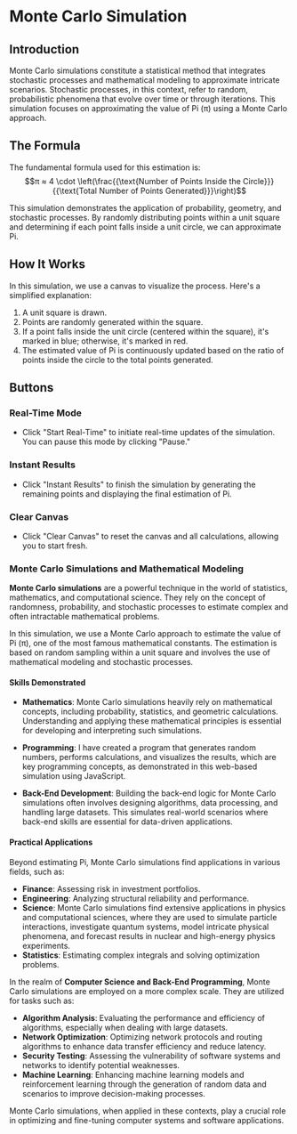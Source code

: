 # Monte Carlo Simulation

## Introduction

Monte Carlo simulations constitute a statistical method that integrates stochastic processes and mathematical modeling to approximate intricate scenarios. Stochastic processes, in this context, refer to random, probabilistic phenomena that evolve over time or through iterations. This simulation focuses on approximating the value of Pi (π) using a Monte Carlo approach.

## The Formula

The fundamental formula used for this estimation is:
$$π ≈ 4 \cdot \left(\frac{{\text{Number of Points Inside the Circle}}}{{\text{Total Number of Points Generated}}}\right)$$

This simulation demonstrates the application of probability, geometry, and stochastic processes. By randomly distributing points within a unit square and determining if each point falls inside a unit circle, we can approximate Pi.

## How It Works

In this simulation, we use a canvas to visualize the process. Here's a simplified explanation:

1. A unit square is drawn.
2. Points are randomly generated within the square.
3. If a point falls inside the unit circle (centered within the square), it's marked in blue; otherwise, it's marked in red.
4. The estimated value of Pi is continuously updated based on the ratio of points inside the circle to the total points generated.

## Buttons

### Real-Time Mode

- Click "Start Real-Time" to initiate real-time updates of the simulation. You can pause this mode by clicking "Pause."

### Instant Results

- Click "Instant Results" to finish the simulation by generating the remaining points and displaying the final estimation of Pi.

### Clear Canvas

- Click "Clear Canvas" to reset the canvas and all calculations, allowing you to start fresh.

### Monte Carlo Simulations and Mathematical Modeling

**Monte Carlo simulations** are a powerful technique in the world of statistics, mathematics, and computational science. They rely on the concept of randomness, probability, and stochastic processes to estimate complex and often intractable mathematical problems.

In this simulation, we use a Monte Carlo approach to estimate the value of Pi (π), one of the most famous mathematical constants. The estimation is based on random sampling within a unit square and involves the use of mathematical modeling and stochastic processes.

#### Skills Demonstrated

- **Mathematics**: Monte Carlo simulations heavily rely on mathematical concepts, including probability, statistics, and geometric calculations. Understanding and applying these mathematical principles is essential for developing and interpreting such simulations.

- **Programming**: I have created a program that generates random numbers, performs calculations, and visualizes the results, which are key programming concepts, as demonstrated in this web-based simulation using JavaScript.

- **Back-End Development**: Building the back-end logic for Monte Carlo simulations often involves designing algorithms, data processing, and handling large datasets. This simulates real-world scenarios where back-end skills are essential for data-driven applications.

#### Practical Applications

Beyond estimating Pi, Monte Carlo simulations find applications in various fields, such as:

- **Finance**: Assessing risk in investment portfolios.
- **Engineering**: Analyzing structural reliability and performance.
- **Science**: Monte Carlo simulations find extensive applications in physics and computational sciences, where they are used to simulate particle interactions, investigate quantum systems, model intricate physical phenomena, and forecast results in nuclear and high-energy physics experiments.
- **Statistics**: Estimating complex integrals and solving optimization problems.

In the realm of **Computer Science and Back-End Programming**, Monte Carlo simulations are employed on a more complex scale. They are utilized for tasks such as:

- **Algorithm Analysis**: Evaluating the performance and efficiency of algorithms, especially when dealing with large datasets.
- **Network Optimization**: Optimizing network protocols and routing algorithms to enhance data transfer efficiency and reduce latency.
- **Security Testing**: Assessing the vulnerability of software systems and networks to identify potential weaknesses.
- **Machine Learning**: Enhancing machine learning models and reinforcement learning through the generation of random data and scenarios to improve decision-making processes.

Monte Carlo simulations, when applied in these contexts, play a crucial role in optimizing and fine-tuning computer systems and software applications.
